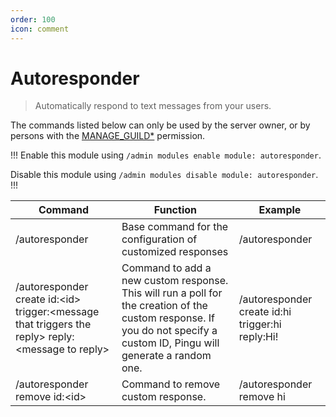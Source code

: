 ```yaml
---
order: 100
icon: comment
---
```


# Autoresponder

> Automatically respond to text messages from your users.

The commands listed below can only be used by the server owner, or by persons with the [MANAGE_GUILD\*](https://discord.com/developers/docs/topics/permissions) permission.

!!!
Enable this module using `/admin modules enable module: autoresponder`.

Disable this module using `/admin modules disable module: autoresponder`.
!!!

| Command                                                                                             | Function                                                                                                                                                                 | Example                                          |
| --------------------------------------------------------------------------------------------------- | ------------------------------------------------------------------------------------------------------------------------------------------------------------------------ | ------------------------------------------------ |
| /autoresponder                                                                                      | Base command for the configuration of customized responses                                                                                                               | /autoresponder                                   |
| /autoresponder create id:\<id> trigger:\<message that triggers the reply> reply:\<message to reply> | Command to add a new custom response. This will run a poll for the creation of the custom response. If you do not specify a custom ID, Pingu will generate a random one. | /autoresponder create id:hi trigger:hi reply:Hi! |
| /autoresponder remove id:\<id>                                                                      | Command to remove custom response.                                                                                                                                       | /autoresponder remove hi                         |
